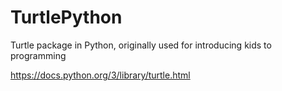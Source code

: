 # TurtlePython
Turtle package in Python, originally used for introducing kids to programming

https://docs.python.org/3/library/turtle.html
